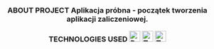 <h2 align="center" HI :) </h2>
<h3 align="center" PRÓBNA - APLIKACJA ZALICZENIOWA </h3>

ABOUT PROJECT 
Aplikacja próbna - początek tworzenia aplikacji zaliczeniowej.

TECHNOLOGIES USED 
<span><img src="https://img.shields.io/badge/-ReactJs-61DAFB?logo=react&logoColor=react&logoColor=61DAFB" alt="React logo" title="React" height="25" /></span>
<span><img src="https://img.shields.io/badge/-TypeScript-282C34?logo=typescript&logoColor=31786C" alt="TypeScript logo" title="TypeScript" height="25" /></span>
<span><img src="https://img.shields.io/badge/-Node.js-282C34?logo=node.js&logoColor=00F200" alt="TypeScript logo" title="Node.js" height="25" /></span>


